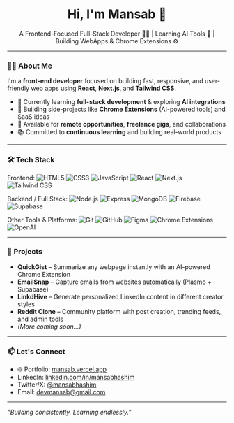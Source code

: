 <h1 align="center">Hi, I'm Mansab 👋</h1>

<p align="center">
  A Frontend-Focused Full-Stack Developer 🧑‍💻 | Learning AI Tools 🤖 | Building WebApps & Chrome Extensions ⚙️
</p>

---

### 👨‍💻 About Me

I'm a **front-end developer** focused on building fast, responsive, and user-friendly web apps using **React**, **Next.js**, and **Tailwind CSS**.

- 🌱 Currently learning **full-stack development** & exploring **AI integrations**
- 🔧 Building side-projects like **Chrome Extensions** (AI-powered tools) and SaaS ideas
- 💼 Available for **remote opportunities**, **freelance gigs**, and collaborations
- 📚 Committed to **continuous learning** and building real-world products

---

### 🛠️ Tech Stack

Frontend:
![HTML5](https://img.shields.io/badge/HTML5-E34F26?style=for-the-badge&logo=html5&logoColor=white)
![CSS3](https://img.shields.io/badge/CSS3-1572B6?style=for-the-badge&logo=css3&logoColor=white)
![JavaScript](https://img.shields.io/badge/JavaScript-F7DF1E?style=for-the-badge&logo=javascript&logoColor=black)
![React](https://img.shields.io/badge/React-20232A?style=for-the-badge&logo=react&logoColor=61DAFB)
![Next.js](https://img.shields.io/badge/Next.js-000000?style=for-the-badge&logo=next.js&logoColor=white)
![Tailwind CSS](https://img.shields.io/badge/Tailwind_CSS-38B2AC?style=for-the-badge&logo=tailwind-css&logoColor=white)

Backend / Full Stack:
![Node.js](https://img.shields.io/badge/Node.js-339933?style=for-the-badge&logo=node.js&logoColor=white)
![Express](https://img.shields.io/badge/Express.js-000000?style=for-the-badge&logo=express&logoColor=white)
![MongoDB](https://img.shields.io/badge/MongoDB-4EA94B?style=for-the-badge&logo=mongodb&logoColor=white)
![Firebase](https://img.shields.io/badge/Firebase-FFCA28?style=for-the-badge&logo=firebase&logoColor=black)
![Supabase](https://img.shields.io/badge/Supabase-3ECF8E?style=for-the-badge&logo=supabase&logoColor=white)

Other Tools & Platforms:
![Git](https://img.shields.io/badge/Git-F05032?style=for-the-badge&logo=git&logoColor=white)
![GitHub](https://img.shields.io/badge/GitHub-181717?style=for-the-badge&logo=github&logoColor=white)
![Figma](https://img.shields.io/badge/Figma-F24E1E?style=for-the-badge&logo=figma&logoColor=white)
![Chrome Extensions](https://img.shields.io/badge/Chrome_Extensions-5F6368?style=for-the-badge&logo=googlechrome&logoColor=white)
![OpenAI](https://img.shields.io/badge/OpenAI-412991?style=for-the-badge&logo=openai&logoColor=white)

---

### 🚀 Projects

- **QuickGist** – Summarize any webpage instantly with an AI-powered Chrome Extension  
- **EmailSnap** – Capture emails from websites automatically (Plasmo + Supabase)  
- **LinkdHive** – Generate personalized LinkedIn content in different creator styles  
- **Reddit Clone** – Community platform with post creation, trending feeds, and admin tools  
- *(More coming soon...)*

---

### 📫 Let's Connect

- 🌐 Portfolio: [mansab.vercel.app](https://mansab.vercel.app)
- LinkedIn: [linkedin.com/in/mansabhashim](https://linkedin.com/in/mansabhashim)
- Twitter/X: [@mansabhashim](https://x.com/mansabhashim)
- Email: devmansab@gmail.com

---

_“Building consistently. Learning endlessly.”_

